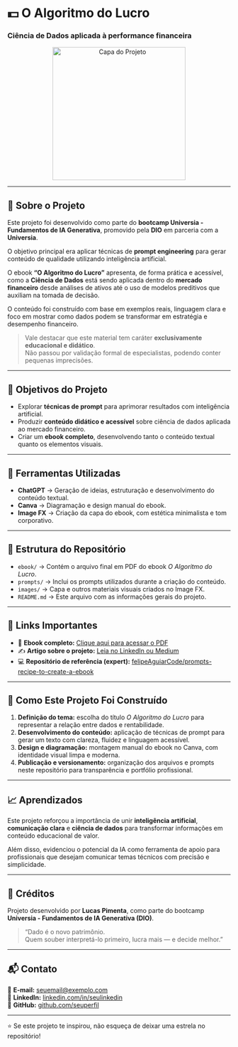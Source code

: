 # 💵 O Algoritmo do Lucro  
### Ciência de Dados aplicada à performance financeira  

<p align="center">
  <img src="https://github.com/user-attachments/assets/e7ea7fcd-b81f-4d33-9ddf-dbc3fc3a0498" alt="Capa do Projeto" width="300">
</p>

---

## 📝 Sobre o Projeto  

Este projeto foi desenvolvido como parte do **bootcamp Universia - Fundamentos de IA Generativa**, promovido pela **DIO** em parceria com a **Universia**.  

O objetivo principal era aplicar técnicas de **prompt engineering** para gerar conteúdo de qualidade utilizando inteligência artificial.  

O ebook **“O Algoritmo do Lucro”** apresenta, de forma prática e acessível, como a **Ciência de Dados** está sendo aplicada dentro do **mercado financeiro** desde análises de ativos até o uso de modelos preditivos que auxiliam na tomada de decisão.  

O conteúdo foi construído com base em exemplos reais, linguagem clara e foco em mostrar como dados podem se transformar em estratégia e desempenho financeiro.  

> Vale destacar que este material tem caráter **exclusivamente educacional e didático**.  
> Não passou por validação formal de especialistas, podendo conter pequenas imprecisões.  

---

## 🎯 Objetivos do Projeto  

- Explorar **técnicas de prompt** para aprimorar resultados com inteligência artificial.  
- Produzir **conteúdo didático e acessível** sobre ciência de dados aplicada ao mercado financeiro.  
- Criar um **ebook completo**, desenvolvendo tanto o conteúdo textual quanto os elementos visuais.  

---

## 🧩 Ferramentas Utilizadas  

- **ChatGPT** → Geração de ideias, estruturação e desenvolvimento do conteúdo textual.  
- **Canva** → Diagramação e design manual do ebook.  
- **Image FX** → Criação da capa do ebook, com estética minimalista e tom corporativo.  

---

## 📂 Estrutura do Repositório  

- `ebook/` → Contém o arquivo final em PDF do ebook *O Algoritmo do Lucro*.  
- `prompts/` → Inclui os prompts utilizados durante a criação do conteúdo.  
- `images/` → Capa e outros materiais visuais criados no Image FX.  
- `README.md` → Este arquivo com as informações gerais do projeto.  

---

## 🔗 Links Importantes  

- 📄 **Ebook completo:** [Clique aqui para acessar o PDF](#)  
- ✍️ **Artigo sobre o projeto:** [Leia no LinkedIn ou Medium](#)  
- 💻 **Repositório de referência (expert):** [felipeAguiarCode/prompts-recipe-to-create-a-ebook](https://github.com/felipeAguiarCode/prompts-recipe-to-create-a-ebook)

---

## 🚀 Como Este Projeto Foi Construído  

1. **Definição do tema:** escolha do título *O Algoritmo do Lucro* para representar a relação entre dados e rentabilidade.  
2. **Desenvolvimento do conteúdo:** aplicação de técnicas de prompt para gerar um texto com clareza, fluidez e linguagem acessível.  
3. **Design e diagramação:** montagem manual do ebook no Canva, com identidade visual limpa e moderna.  
4. **Publicação e versionamento:** organização dos arquivos e prompts neste repositório para transparência e portfólio profissional.  

---

## 📈 Aprendizados  

Este projeto reforçou a importância de unir **inteligência artificial**, **comunicação clara** e **ciência de dados** para transformar informações em conteúdo educacional de valor.  

Além disso, evidenciou o potencial da IA como ferramenta de apoio para profissionais que desejam comunicar temas técnicos com precisão e simplicidade.  

---

## 🧾 Créditos  

Projeto desenvolvido por **Lucas Pimenta**, como parte do bootcamp **Universia - Fundamentos de IA Generativa (DIO)**.  

> “Dado é o novo patrimônio.  
> Quem souber interpretá-lo primeiro, lucra mais — e decide melhor.”  

---

## 📬 Contato  

📧 **E-mail:** [seuemail@exemplo.com](lucaspimenta1805@gmail.com)  
💼 **LinkedIn:** [linkedin.com/in/seulinkedin](https://www.linkedin.com/in/lucaspimentabarretto/)  
🐙 **GitHub:** [github.com/seuperfil](https://github.com/LucasPBar)

---

⭐ Se este projeto te inspirou, não esqueça de deixar uma estrela no repositório!
